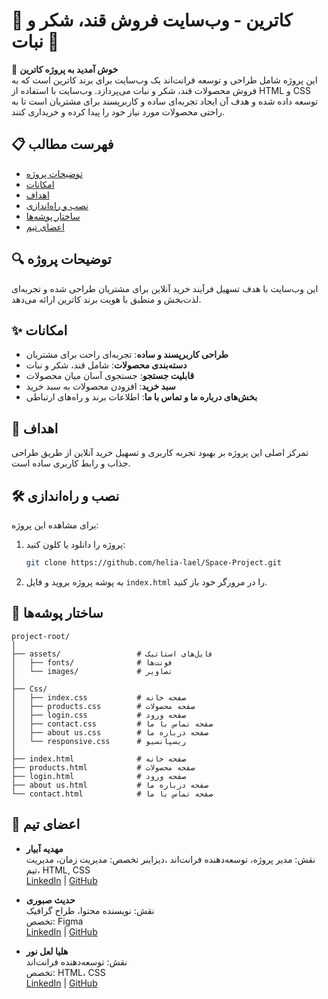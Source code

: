 
# 🍬 کاترین - وب‌سایت فروش قند، شکر و نبات 🍭

🎉 **خوش آمدید به پروژه کاترین**  
این پروژه شامل طراحی و توسعه فرانت‌اند یک وب‌سایت برای برند کاترین است که به فروش محصولات قند، شکر و نبات می‌پردازد. وب‌سایت با استفاده از HTML و CSS توسعه داده شده و هدف آن ایجاد تجربه‌ای ساده و کاربرپسند برای مشتریان است تا به راحتی محصولات مورد نیاز خود را پیدا کرده و خریداری کنند.

## 📋 فهرست مطالب
- [توضیحات پروژه](#توضیحات-پروژه)
- [امکانات](#امکانات)
- [اهداف](#اهداف)
- [نصب و راه‌اندازی](#نصب-و-راه‌اندازی)
- [ساختار پوشه‌ها](#ساختار-پوشه‌ها)
- [اعضای تیم](#اعضای-تیم)

## 🔍 توضیحات پروژه
این وب‌سایت با هدف تسهیل فرآیند خرید آنلاین برای مشتریان طراحی شده و تجربه‌ای لذت‌بخش و منطبق با هویت برند کاترین ارائه می‌دهد.

## ✨ امکانات
- **طراحی کاربرپسند و ساده**: تجربه‌ای راحت برای مشتریان
- **دسته‌بندی محصولات**: شامل قند، شکر و نبات
- **قابلیت جستجو**: جستجوی آسان میان محصولات
- **سبد خرید**: افزودن محصولات به سبد خرید
- **بخش‌های درباره ما و تماس با ما**: اطلاعات برند و راه‌های ارتباطی

## 🎯 اهداف
تمرکز اصلی این پروژه بر بهبود تجربه کاربری و تسهیل خرید آنلاین از طریق طراحی جذاب و رابط کاربری ساده است.

## 🛠️ نصب و راه‌اندازی
برای مشاهده این پروژه:
1. پروژه را دانلود یا کلون کنید: 
   ```bash
   git clone https://github.com/helia-lael/Space-Project.git
   ```
2. به پوشه پروژه بروید و فایل `index.html` را در مرورگر خود باز کنید.

## 📂 ساختار پوشه‌ها
```
project-root/
│
├── assets/                 # فایل‌های استاتیک
│   ├── fonts/              # فونت‌ها
│   └── images/             # تصاویر
│
├── Css/                   
│   ├── index.css           # صفحه خانه
│   ├── products.css        # صفحه محصولات
│   ├── login.css           # صفحه ورود
│   ├── contact.css         # صفحه تماس با ما
│   ├── about us.css        # صفحه درباره ما
│   └── responsive.css      # ریسپانسیو
│
├── index.html              # صفحه خانه
├── products.html           # صفحه محصولات
├── login.html              # صفحه ورود
├── about us.html           # صفحه درباره ما
└── contact.html            # صفحه تماس با ما
```

## 👥 اعضای تیم
- **مهدیه آبیار**  
  نقش: مدیر پروژه، توسعه‌دهنده فرانت‌اند  ،دیزاینر
  تخصص: مدیریت زمان، مدیریت تیم، HTML, CSS  
  [LinkedIn](https://www.linkedin.com/in/mahdiyeh-abiyar-ba2440319?utm_source=share&utm_campaign=share_via&utm_content=profile&utm_medium=android_app) | [GitHub](https://github.com/mahdiyeh-abiyar)

- **حدیث صبوری**  
  نقش: نویسنده محتوا، طراح گرافیک  
  تخصص: Figma  
  [LinkedIn](https://www.linkedin.com/in/hadis-sabouri-463577310?utm_source=share&utm_campaign=share_via&utm_content=profile&utm_medium=android_app) | [GitHub](https://github.com/hadismotlagh84)

- **هلیا لعل نور**  
  نقش: توسعه‌دهنده فرانت‌اند  
  تخصص: HTML، CSS  
  [LinkedIn](https://www.linkedin.com/in/helia-laalnour-92a7b3311?utm_source=share&utm_campaign=share_via&utm_content=profile&utm_medium=ios_app) | [GitHub](https://github.com/helia-lael)
